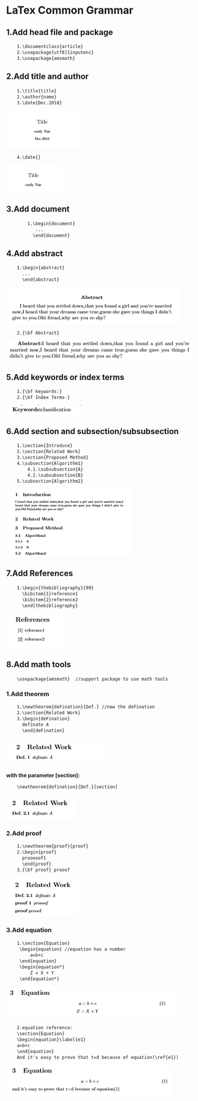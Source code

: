 # LaTex Common Grammar
## 1.Add head file and package  
        1.\documentclass{article}
        2.\usepackage[utf8]{inputenc}
        3.\usepackage{amsmath}
   
## 2.Add title and author
        1.\title{title}
        2.\author{name}
        3.\date{Dec.2018}
![title](\img\title.png)

        4.\date{}
![no date](\img\no_date.png)
## 3.Add document
            1.\begin{document}
               ...
              \end{document}
## 4.Add abstract
        1.\begin{abstract}
          ...
          \end{abstract}
![Abstract](\img\abstract1.png)

        2.{\bf Abstract}
![Another form](\img\abstract2.png)
## 5.Add keywords or index terms
        1.{\bf keywords:}
        2.{\bf Index Terms-}
![Keywords/Index_Terms](\img\keywords.png)
## 6.Add section and subsection/subsubsection
        1.\section{Introduce}
        2.\section{Related Work}
        3.\section{Proposed Method}
        4.\subsection{Algorithm1}
            4.1.\subsubsection{A}
            4.2.\subsubsection{B}
        5.\subsection{Algorithm2}
![section_subsection](\img\1.png)
## 7.Add References
        1.\begin{thebibliography}{99}
          \bibitem{1}reference1
          \bibitem{2}reference2
          \end{thebibliography}
![Reference](\img\reference.png)
## 8.Add math tools
        \usepackage{amsmath}  //support package to use math tools
### 1.Add theorem 
        1.\newtheorem{deFination}{Def.} //new the deFination
        2.\section{Related Work}
        3.\begin{deFination} 
          definate A
          \end{deFination}
![newtheorem](\img\newtheorem.png)

**with the parameter [section]:**

        \newtheorem{defination}{Def.}[section]
![newtheorem_with_section](\img\newtheorem_with_section.png)
### 2.Add proof
        1.\newtheorem{proof}{proof}
        2.\begin{proof}
          prooooof1
          \end{proof}
        3.{\bf proof} prooof
![proof](\img\proof1.png)
### 3.Add equation
        1.\section{Equation}
         \begin{equation} //equation has a number
             a=b+c
         \end{equation}
         \begin{equation*}
             Z = X + Y
         \end{equation*}
![Equation](\img\equation.png)

        2.equation reference:
        \section{Equation}
        \begin{equation}\label{e1}
        a=b+c
        \end{equation}
        And it's easy to prove that t=d because of equation(\ref{e1})
![equation_reference](\img\equation_ref.png)
            
